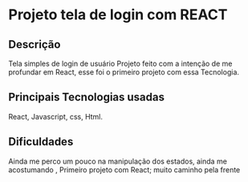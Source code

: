 # Projeto tela de login com REACT

## Descrição
Tela simples de login de usuário
Projeto feito com a intenção de me profundar em React, esse foi o primeiro projeto com essa Tecnologia. 

## Principais Tecnologias usadas
React, Javascript, css, Html.


## Dificuldades
Ainda me perco um pouco na manipulação dos estados, ainda me acostumando , Primeiro projeto com React; muito caminho pela frente



